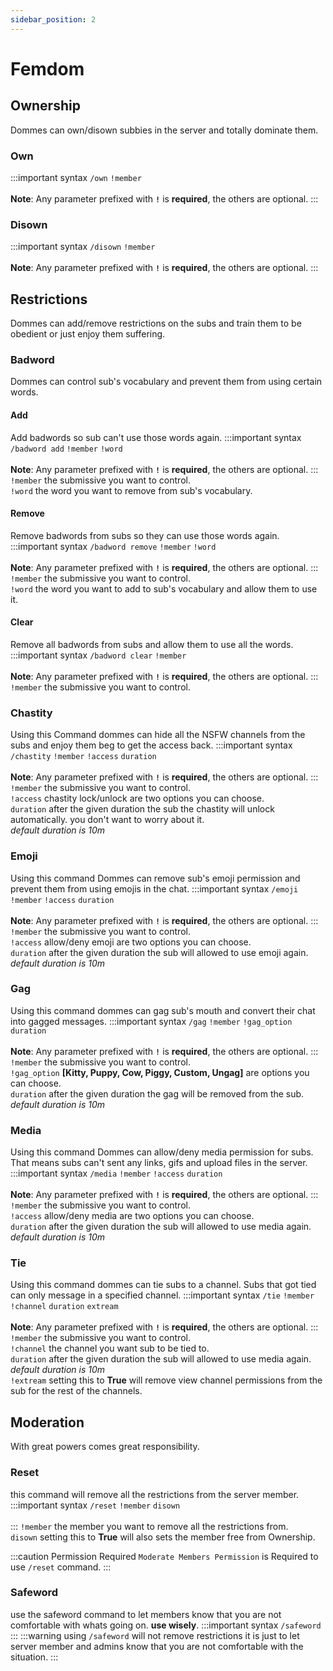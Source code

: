 ```yaml
---
sidebar_position: 2
---
```


# Femdom
## Ownership
Dommes can own/disown subbies in the server and totally dominate them.
### Own
:::important syntax
`/own` `!member`<br/><br/>
**Note**: Any parameter prefixed with **`!`** is **required**, the others are optional. 
:::
### Disown
:::important syntax
`/disown` `!member`<br/><br/>
**Note**: Any parameter prefixed with **`!`** is **required**, the others are optional. 
:::
## Restrictions
Dommes can add/remove restrictions on the subs and train them to be obedient or just enjoy them suffering.
### Badword
Dommes can control sub's vocabulary and prevent them from using certain words.
#### Add
Add badwords so sub can't use those words again.
:::important syntax
`/badword add` `!member` `!word`<br/><br/>
**Note**: Any parameter prefixed with **`!`** is **required**, the others are optional. 
:::
`!member` the submissive you want to control.<br/>
`!word` the word you want to remove from sub's vocabulary.
#### Remove
Remove badwords from subs so they can use those words again.
:::important syntax
`/badword remove` `!member` `!word`<br/><br/>
**Note**: Any parameter prefixed with **`!`** is **required**, the others are optional. 
:::
`!member` the submissive you want to control.<br/>
`!word` the word you want to add to sub's vocabulary and allow them to use it.
#### Clear
Remove all badwords from subs and allow them to use all the words.
:::important syntax
`/badword clear` `!member`<br/><br/>
**Note**: Any parameter prefixed with **`!`** is **required**, the others are optional. 
:::
`!member` the submissive you want to control.<br/>
### Chastity
Using this Command dommes can hide all the NSFW channels from the subs and enjoy them beg to get the access back.
:::important syntax
`/chastity` `!member` `!access` `duration`<br/><br/>
**Note**: Any parameter prefixed with **`!`** is **required**, the others are optional. 
:::
`!member` the submissive you want to control.<br/>
`!access` chastity lock/unlock are two options you can choose.<br/>
`duration` after the given duration the sub the chastity will unlock automatically. you don't want to worry about it. <br/>*default duration is 10m*
### Emoji
Using this command Dommes can remove sub's emoji permission and prevent them from using emojis in the chat.
:::important syntax
`/emoji` `!member` `!access` `duration`<br/><br/>
**Note**: Any parameter prefixed with **`!`** is **required**, the others are optional. 
:::
`!member` the submissive you want to control.<br/>
`!access` allow/deny emoji are two options you can choose.<br/>
`duration` after the given duration the sub will allowed to use emoji again. <br/>*default duration is 10m*
### Gag
Using this command dommes can gag sub's mouth and convert their chat into gagged messages.
:::important syntax
`/gag` `!member` `!gag_option` `duration`<br/><br/>
**Note**: Any parameter prefixed with **`!`** is **required**, the others are optional. 
:::
`!member` the submissive you want to control.<br/>
`!gag_option` **[Kitty, Puppy, Cow, Piggy, Custom, Ungag]** are options you can choose.<br/>
`duration` after the given duration the gag will be removed from the sub. <br/>*default duration is 10m*
### Media
Using this command Dommes can allow/deny media permission for subs. That means subs can't sent any links, gifs and upload files in the server.
:::important syntax
`/media` `!member` `!access` `duration`<br/><br/>
**Note**: Any parameter prefixed with **`!`** is **required**, the others are optional. 
:::
`!member` the submissive you want to control.<br/>
`!access` allow/deny media are two options you can choose.<br/>
`duration` after the given duration the sub will allowed to use media again. <br/>*default duration is 10m*
### Tie
Using this command dommes can tie subs to a channel. Subs that got tied can only message in a specified channel.
:::important syntax
`/tie` `!member` `!channel` `duration` `extream`<br/><br/>
**Note**: Any parameter prefixed with **`!`** is **required**, the others are optional. 
:::
`!member` the submissive you want to control.<br/>
`!channel` the channel you want sub to be tied to.<br/>
`duration` after the given duration the sub will allowed to use media again. <br/>*default duration is 10m*<br/>
`!extream` setting this to **True** will remove view channel permissions from the sub for the rest of the channels.

## Moderation
With great powers comes great responsibility.
### Reset
this command will remove all the restrictions from the server member.
:::important syntax
`/reset` `!member` `disown`<br/><br/>
:::
`!member` the member you want to remove all the restrictions from.<br/>
`disown` setting this to **True** will also sets the member free from Ownership.

:::caution Permission Required
`Moderate Members Permission` is Required to use `/reset` command.
:::
### Safeword
use the safeword command to let members know that you are not comfortable with whats going on. **use wisely**.
:::important syntax
`/safeword`
:::
:::warning using `/safeword` will not remove restrictions it is just to let server member and admins know that you are not comfortable with the situation.
:::

